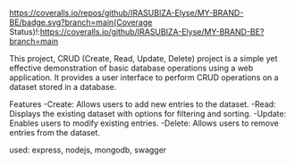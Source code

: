 https://coveralls.io/repos/github/IRASUBIZA-Elyse/MY-BRAND-BE/badge.svg?branch=main(Coverage Status)!:https://coveralls.io/github/IRASUBIZA-Elyse/MY-BRAND-BE?branch=main

This project, CRUD (Create, Read, Update, Delete) project is a simple yet effective demonstration of basic database operations using a web application. It provides a user interface to perform CRUD operations on a dataset stored in a database.

Features
-Create: Allows users to add new entries to the dataset.
-Read: Displays the existing dataset with options for filtering and sorting.
-Update: Enables users to modify existing entries.
-Delete: Allows users to remove entries from the dataset.

used: express, nodejs, mongodb, swagger
